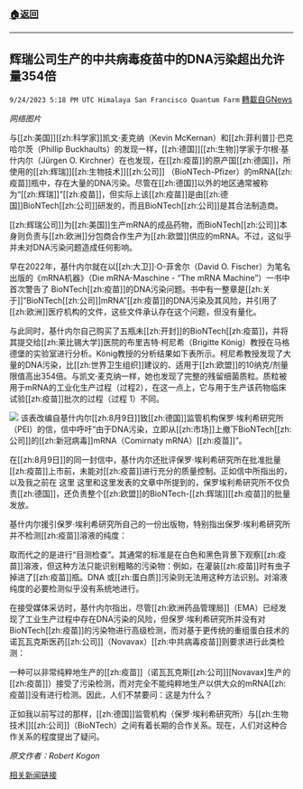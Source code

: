 ###  [:house:返回](README.md)
---


## 辉瑞公司生产的中共病毒疫苗中的DNA污染超出允许量354倍
`9/24/2023 5:18 PM UTC Himalaya San Francisco Quantum Farm` [轉載自GNews](https://gnews.org/articles/1734752)

*网络图片*

与[[zh:美国]][[zh:科学家]]凯文·麦克纳（Kevin McKernan）和[[zh:菲利普]]·巴克哈尔茨（Phillip Buckhaults）的发现一样，[[zh:德国]][[zh:生物]]学家于尔根·基什内尔（Jürgen O. Kirchner）在也发现，在[[zh:疫苗]]的原产国[[zh:德国]]，所使用的[[zh:辉瑞]][[zh:生物技术]][[zh:公司]] （BioNTech-Pfizer）的mRNA[[zh:疫苗]]瓶中，存在大量的DNA污染。尽管在[[zh:德国]]以外的地区通常被称为“[[zh:辉瑞]]”[[zh:疫苗]]，但实际上该[[zh:疫苗]]是由[[zh:德国]]BioNTech[[zh:公司]]研发的，而且BioNTech[[zh:公司]]是其合法制造商。

[[zh:辉瑞公司]]为[[zh:美国]]生产mRNA的成品药物，而BioNTech[[zh:公司]]本身则负责与[[zh:欧洲]]分包商合作生产为[[zh:欧盟]]供应的mRNA。不过，这似乎并未对DNA污染问题造成任何影响。

早在2022年，基什内尔就在以[[zh:大卫]]·O-菲舍尔（David O. Fischer）为笔名出版的《mRNA机器》（Die mRNA-Maschine - “The mRNA Machine”）一书中首次警告了 BioNTech[[zh:疫苗]]的DNA污染问题。书中有一整章是[[zh:关于]]“BioNTech[[zh:公司]]mRNA”[[zh:疫苗]]的DNA污染及其风险，并引用了[[zh:欧洲]]医疗机构的文件，这些文件承认存在这个问题，但没有量化。

与此同时，基什内尔自己购买了五瓶未[[zh:开封]]的BioNTech[[zh:疫苗]]，并将其提交给[[zh:莱比锡大学]]医院的布里吉特·柯尼希（Brigitte König）教授在马格德堡的实验室进行分析。König教授的分析结果如下表所示。柯尼希教授发现了大量的DNA污染，比[[zh:世界卫生组织]]建议的、适用于[[zh:欧盟]]的10纳克/剂量限值高出354倍。与凯文·麦克纳一样，她也发现了完整的残留细菌质粒。质粒被用于mRNA的工业化生产过程（过程2），在这一点上，它与用于生产该药物临床试验[[zh:疫苗]]批次的过程（过程 1）不同。

![](ipfs://QmURXqL1gp41NeMoZYAAcWqGtH4dExupdTuHP7MpmB7RMe?.png)
该表改编自基什内尔[[zh:8月9日]]致[[zh:德国]]监管机构保罗·埃利希研究所（PEI）的信，信中呼吁“由于DNA污染，立即从[[zh:市场]]上撤下BioNTech[[zh:公司]]的[[zh:新冠病毒]]mRNA（Comirnaty mRNA）[[zh:疫苗]]”。

在[[zh:8月9日]]的同一封信中，基什内尔还批评保罗·埃利希研究所在批准批量[[zh:疫苗]]上市前，未能对[[zh:疫苗]]进行充分的质量控制。正如信中所指出的，以及我之前在 这里 这里和这里发表的文章中所提到的，保罗埃利希研究所不仅负责[[zh:德国]]，还负责整个[[zh:欧盟]]的BioNTech-[[zh:辉瑞]][[zh:疫苗]]的批量发放。

基什内尔援引保罗·埃利希研究所自己的一份出版物，特别指出保罗·埃利希研究所并不检测[[zh:疫苗]]溶液的纯度：

取而代之的是进行“目测检查”。其通常的标准是在白色和黑色背景下观察[[zh:疫苗]]溶液，但这种方法只能识别粗略的污染物：例如，在灌装[[zh:疫苗]]时有虫子掉进了[[zh:疫苗]]瓶。DNA 或[[zh:蛋白质]]污染则无法用这种方法识别。对溶液纯度的必要检测似乎没有系统地进行。

在接受媒体采访时，基什内尔指出，尽管[[zh:欧洲药品管理局]]（EMA）已经发现了工业生产过程中存在DNA污染的风险，但保罗·埃利希研究所并没有对BioNTech[[zh:疫苗]]的污染物进行高级检测，而对基于更传统的重组蛋白技术的诺瓦瓦克斯医药[[zh:公司]]（Novavax）[[zh:中共病毒疫苗]]则要求进行此类检测：

一种可以非常纯粹地生产的[[zh:疫苗]]（诺瓦瓦克斯[[zh:公司]][Novavax]生产的[[zh:疫苗]]）接受了污染检测，而对完全不能纯粹地生产以供大众的mRNA[[zh:疫苗]]没有进行检测。因此，人们不禁要问：这是为什么？

正如我以前写过的那样，[[zh:德国]]监管机构（保罗·埃利希研究所）与[[zh:生物技术]][[zh:公司]]（BioNTech）之间有着长期的合作关系。现在，人们对这种合作关系的程度提出了疑问。

*原文作者：Robert Kogon*

[相关新闻链接](https://dailysceptic.org/2023/09/23/german-whistleblower-finds-dna-contamination-up-to-354-times-recommended-limit-in-biontech-pfizer-vaccine/)

